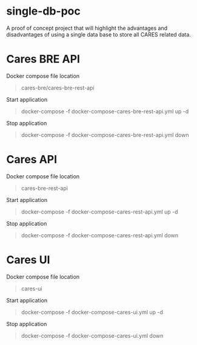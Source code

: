 # single-db-poc
A proof of concept project that will highlight the advantages and disadvantages of using a single data base to store all CARES related data.

# Cares BRE API

Docker compose file location
>cares-bre/cares-bre-rest-api

Start application
>docker-compose -f docker-compose-cares-bre-rest-api.yml up -d

Stop application
>docker-compose -f docker-compose-cares-bre-rest-api.yml down

# Cares API

Docker compose file location
>cares-bre-rest-api

Start application
>docker-compose -f docker-compose-cares-rest-api.yml up -d

Stop application
>docker-compose -f docker-compose-cares-rest-api.yml down

# Cares UI

Docker compose file location
>cares-ui

Start application
>docker-compose -f docker-compose-cares-ui.yml up -d

Stop application
>docker-compose -f docker-compose-cares-ui.yml down
